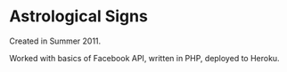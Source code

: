Astrological Signs
==================

Created in Summer 2011.

Worked with basics of Facebook API, written in PHP, deployed to Heroku.
